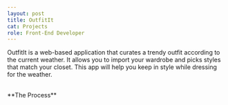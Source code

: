 ```yaml
---
layout: post
title: OutfitIt
cat: Projects
role: Front-End Developer
---
```

OutfitIt is a web-based application that curates a trendy outfit according to the current weather. It allows you to import your wardrobe and picks styles that match your closet. This app will help you keep in style while dressing for the weather.

<br>
**The Process**

<br>
